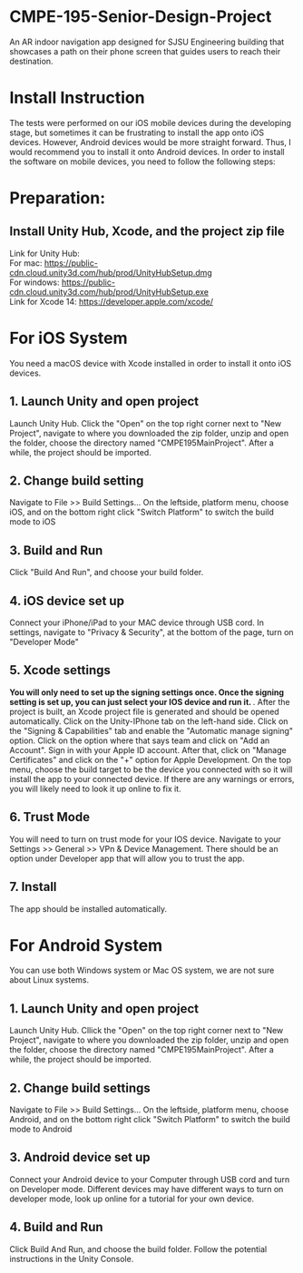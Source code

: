 # CMPE-195-Senior-Design-Project
An AR indoor navigation app designed for SJSU Engineering building that showcases a path on their phone screen that guides users to reach their destination. 

# Install Instruction 
The tests were performed on our iOS mobile devices during the developing stage, but sometimes it can be frustrating to install the app onto iOS devices. However, Android devices would be more straight forward. Thus, I would recommend you to install it onto Android devices.
In order to install the software on mobile devices, you need to follow the following steps:

# Preparation:
## Install Unity Hub, Xcode, and the project zip file
Link for Unity Hub: <br />
    For mac: https://public-cdn.cloud.unity3d.com/hub/prod/UnityHubSetup.dmg <br />
    For windows: https://public-cdn.cloud.unity3d.com/hub/prod/UnityHubSetup.exe <br />
Link for Xcode 14: https://developer.apple.com/xcode/

# For iOS System
You need a macOS device with Xcode installed in order to install it onto iOS devices.

## 1. Launch Unity and open project
Launch Unity Hub. Click the "Open" on the top right corner next to "New Project", navigate to where you downloaded the zip folder, unzip and open the folder, choose the directory named "CMPE195MainProject". After a while, the project should be imported.

## 2. Change build setting
Navigate to File >> Build Settings...
On the leftside, platform menu, choose iOS, and on the bottom right click "Switch Platform" to switch the build mode to iOS

## 3. Build and Run
Click "Build And Run", and choose your build folder.

## 4. iOS device set up
Connect your iPhone/iPad to your MAC device through USB cord. 
In settings, navigate to "Privacy & Security", at the bottom of the page, turn on "Developer Mode" 

## 5. Xcode settings
<strong>You will only need to set up the signing settings once. Once the signing setting is set up, you can just select your IOS device and run it. </strong>.
After the project is built, an Xcode project file is generated and should be opened automatically.
Click on the Unity-IPhone tab on the left-hand side. Click on the "Signing & Capabilities" tab and enable the "Automatic manage signing" option. 
Click on the option where that says team and click on "Add an Account". Sign in with your Apple ID account. After that, click on "Manage Certificates" and click on the "+" option for 
Apple Development. 
On the top menu, choose the build target to be the device you connected with so it will install the app to your connected device.
If there are any warnings or errors, you will likely need to look it up online to fix it. 

## 6. Trust Mode
You will need to turn on trust mode for your IOS device. Navigate to your Settings >> General >> VPn & Device Management. There should be an option under Developer app that will allow you to trust the app. 

## 7. Install
The app should be installed automatically.

# For Android System
You can use both Windows system or Mac OS system, we are not sure about Linux systems.

## 1. Launch Unity and open project
Launch Unity Hub. Cllick the "Open" on the top right corner next to "New Project", navigate to where you downloaded the zip folder, unzip and open the folder, choose the directory named "CMPE195MainProject". After a while, the project should be imported.

## 2. Change build settings
Navigate to File >> Build Settings...
On the leftside, platform menu, choose Android, and on the bottom right click "Switch Platform" to switch the build mode to Android

## 3. Android device set up
Connect your Android device to your Computer through USB cord and turn on Developer mode. 
Different devices may have different ways to turn on developer mode, look up online for a tutorial for your own device.

## 4. Build and Run
Click Build And Run, and choose the build folder.
Follow the potential instructions in the Unity Console.

